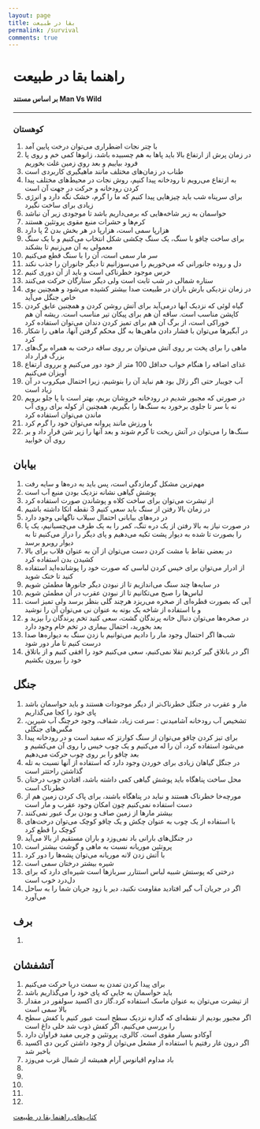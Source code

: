 ```yaml
---
layout: page
title: بقا در طبیعت
permalink: /survival
comments: true
---
```


<div class="justify-content-between tools" style="margin-right:10px;margin-left:10px;">

<h1>راهنما بقا در طبیعت</h1>
<h4>بر اساس مستند Man Vs Wild</h4>
<hr>
<h3>کوهستان</h3>
<p>
<ol>
<li>با چتر نجات اضطراری می‌توان درخت پایین آمد </li>
<li>در زمان پرش از ارتفاع بالا باید پاها به هم چسبیده باشد، زانوها کمی خم و روی پا فرود بیاییم و بعد روی زمین غلت بخوریم </li>
<li>طناب در زمان‌های مختلف مانند ماهیگیری کاربردی است </li>
<li>به ارتفاع می‌رویم تا رودخانه پیدا کنیم، روش نجات در محیط‌های مختلف پیدا کردن رودخانه و حرکت در جهت آن است </li>
<li>برای سرپناه شب باید چیزهایی پیدا کنیم که ما را گرم، خشک نگه دارد و انرژی زیادی برای ساخت نگیرد </li>
<li>حواسمان به زیر شاخه‌هایی که برمی‌داریم باشد تا موجودی زیر آن نباشد </li>
<li>کرم‌ها و حشرات منبع مقوی پروتئین هستند </li>
<li>هزارپا سمی است، هزارپا در هر بخش بدن 2 پا دارد </li>
<li>برای ساخت چاقو با سنگ، یک سنگ چکشی شکل انتخاب می‌کنیم و با یک سنگ معمولی به آن می‌زنیم تا بشکند </li>
<li>سر مار سمی است، آن را با سنگ قطع می‌کنیم </li>
<li>دل و روده جانورانی که می‌خوریم را می‌سوزانیم تا دیگر جانوران را جذب نکند </li>
<li>خرس موجود خطرناکی است و باید از آن دوری کنیم </li>
<li>ستاره شمالی در شب ثابت است ولی دیگر ستارگان حرکت می‌کنند </li>
<li>در زمان نزدیکی بارش باران در طبیعت صدا بیشتر کشیده می‌شود و همچنین بوی خاص جنگل می‌آید </li>
<li>گیاه لوئی که نزدیک آبها درمی‌آید برای آتش روشن کردن و همچنین عایق کردن کاپشن مناسب است. ساقه آن هم برای پیکان تیر مناسب است. ریشه آن هم خوراکی است، از برگ آن هم برای تمیز کردن دندان می‌توان استفاده کرد </li>
<li>در آبگیرها می‌توان با فشار دادن ماهی‌ها به گل محکم گرفتن آنها، ماهی را شکار کرد </li>
<li>ماهی را برای پخت بر روی آتش می‌توان بر روی ساقه درخت به همراه برگ‌های بزرگ قرار داد </li>
<li>غذای اضافه را هنگام خواب حداقل 100 متر از خود دور می‌کنیم و برروی ارتفاع آویزان می‌کنیم </li>
<li>آب جویبار حتی اگر زلال بود هم نباید آن را بنوشیم، زیرا احتمال میکروب در آن زیاد است </li>
<li>در صورتی که مجبور شدیم در رودخانه خروشان بریم، بهتر است با پا جلو برویم نه با سر تا جلوی برخورد به سنگ‌ها را بگیریم، همچنین از کوله برای روی آب ماندن می‌توان استفاده کرد </li>
<li>با ورزش مانند پروانه می‌توان خود را گرم کرد </li>
<li>سنگ‌ها را می‌توان در آتش ریخت تا گرم شوند و بعد آنها را زیر شن قرار داد و بر روی آن خوابید </li>
</ol>
</p>

<h2>بیابان</h2>
<p>
<ol>
<li>مهم‌ترین مشکل گرمازدگی است، پس باید به دره‌ها و سایه رفت </li>
<li>پوشش گیاهی نشانه نزدیک بودن منبع آب است </li>
<li>از تیشرت می‌توان برای ساخت کلاه و پوشاندن صورت استفاده کرد </li>
<li>در زمان بالا رفتن از سنگ باید سعی کنیم 3 نقطه اتکا داشته باشیم </li>
<li>در دره‌های بیابانی احتمال سیلاب ناگهانی وجود دارد </li>
<li>در صورت نیاز به بالا رفتن از یک دره تنگ، کمر را به یک طرف می‌چسبانیم، یک پا را بصورت تا شده به دیوار پشت تکیه می‌دهیم و پای دیگر را دراز می‌کنیم تا به دیوار روبرو برسد </li>
<li>در بعضی نقاط با مشت کردن دست می‌توان از آن به عنوان قلاب برای بالا کشیدن بدن استفاده کرد </li>
<li>از ادرار می‌توان برای خیس کردن لباسی که صورت خود را پوشانده‌اید استفاده کنید تا خنک شوید </li>
<li>در سایه‌ها چند سنگ می‌اندازیم تا از نبودن دیگر جانورها مطمئن شویم </li>
<li>لباس‌ها را صبح می‌تکانیم تا از نبودن عقرب در آن مطمئن شویم </li>
<li>آبی که بصورت قطره‌ای از صخره می‌ریزد هرچند گلی بنظر برسد ولی تمیز است و با استفاده از شاخه یک بوته به عنوان نی می‌توان آن را نوشید </li>
<li>در صخره‌ها می‌توان دنبال خانه پرندگان گشت، سعی کنید تخم پرندگان را بپزید و بعد بخورید، احتمال بیماری در تخم خام وجود دارد </li>
<li>شب‌ها اگر احتمال وجود مار را دادیم می‌توانیم با زدن سنگ به دیواره‌ها صدا درست کنیم تا مار دور شود </li>
<li>اگر در باتلاق گیر کردیم تقلا نمی‌کنیم، سعی می‌کنیم خود را افقی کنیم و از باتلاق خود را بیرون بکشیم </li>
</ol>
</p>

<h2>جنگل</h2>
<p>
<ol>
<li>مار و عقرب در جنگل خطرناک‌تر از دیگر موجودات هستند و باید حواسمان باشد پای خود را کجا می‌گذاریم </li>
<li>تشخیص آب رودخانه آشامیدنی : سرعت زیاد، شفاف، وجود خرچنگ آب شیرین، مگس‌های جنگلی</li>
<li>برای تیز کردن چاقو می‌توان از سنگ کوارتز که سفید است و در رودخانه پیدا می‌شود استفاده کرد، آن را له می‌کنیم و یک چوب خیس را روی آن می‌کشیم و بعد چاقو را بر روی چوب حرکت می‌دهیم</li>
<li>در جنگل گیاهان زیادی برای خوردن وجود دارد که استفاده از آنها نسبت به تله گذاشتن راحتتر است</li>
<li>محل ساخت پناهگاه باید پوشش گیاهی کمی داشته باشد، افتادن چوب درختان خطرناک است</li>
<li>مورچه‌خا خطرناک هستند و نباید در پناهگاه باشند، برای پاک کردن زمین هم از دست استفاده نمی‌کنیم چون امکان وجود عقرب و مار است</li>
<li>بیشتر مارها از زمین صاف و بودن برگ عبور نمی‌کنند</li>
<li>با استفاده از یک چوب به عنوان چکش و یک چاقو کوچک می‌توان درخت‌های کوچک را قطع کرد</li>
<li>در جنگل‌های بارانی باد نمی‌وزد و باران مستقیم از بالا می‌آید</li>
<li>پروتئین موریانه نسبت به ماهی و گوشت بیشتر است</li>
<li>با آتش زدن لانه موریانه می‌توان پشه‌ها را دور کرد</li>
<li>شیره بیشتر درختان سمی است</li>
<li>درختی که پوستش شبیه لباس استتارر سربازها است شیره‌ای دارد که برای دل‌درد خوب است</li>
<li>اگر در جریان آب گیر افتادید مقاومت نکنید، دیر یا زود جریان شما را به ساحل می‌آورد</li>
</ol>
</p>

<h2>برف</h2>
<p>
<ol>
<li></li>
</ol>
</p>

<h2>آتشفشان</h2>
<p>
<ol>
<li>برای پیدا کردن تمدن به سمت دریا حرکت می‌کنیم</li>
<li>باید حواسمان به جایی که پای خود را می‌گذاریم باشد</li>
<li>از تیشرت می‌توان به عنوان ماسک استفاده کرد.گاز دی اکسید سولفور در مقدار بالا سمی است</li>
<li>اگر مجبور بودیم از نقطه‌ای که گدازه نزدیک سطح است عبور کنیم با کفش سطح را بررسی می‌کنیم، اگر کفش ذوب شد خلی داغ است</li>
<li>آوکادو بسیار مقوی است. کالری، پروتئین و چربی مفید فراوان دارد</li>
<li>اگر درون غار رفتیم با استفاده از مشعل می‌توان از وجود داشتن کربن دی اکسید باخبر شد</li>
<li>باد مداوم اقیانوس آرام همیشه از شمال غرب می‌وزد</li>
<li></li>
<li></li>
<li></li>
<li></li>
<li></li>
</ol>
</p>

<p>
<a href="https://drive.google.com/drive/folders/1-XsQD0eAnoaGVlqfRAyjBaPNDeYgfYiX?usp=sharing">کتاب‌های راهنما بقا در طبیعت</a>
</p>

</div>